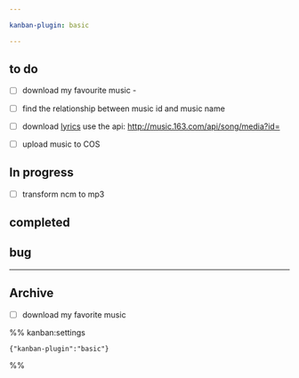 ```yaml
---

kanban-plugin: basic

---
```


## to do

- [ ] download my favourite music        -
- [ ] find the relationship between music id and music name
- [ ] download [lyrics](https://github.com/jitwxs/163MusicLyrics) use the api: http://music.163.com/api/song/media?id=
- [ ] upload music to COS


## In progress

- [ ] transform ncm to mp3


## completed



## bug



***

## Archive

- [ ] download my favorite music

%% kanban:settings
```
{"kanban-plugin":"basic"}
```
%%